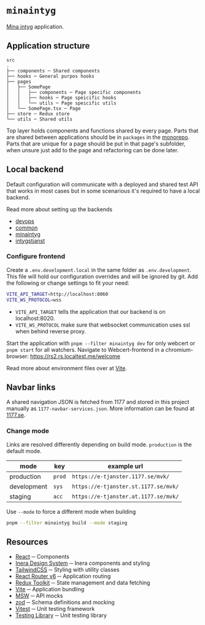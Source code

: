 # `minaintyg`

[Mina intyg](https://www.inera.se/tjanster/alla-tjanster-a-o/intygstjanster/mina-intyg/) application.

## Application structure

```text
src
.
├── components ─ Shared components
├── hooks ─ General purpos hooks
├── pages
│   ├── SomePage
│   │   ├── components ─ Page specific components
│   │   ├── hooks ─ Page speicific hooks
│   │   └── utils ─ Page speicific utils
│   └── SomePage.tsx ─ Page
├── store ─ Redux store
└── utils ─ Shared utils
```

Top layer holds components and functions shared by every page. Parts that are shared between applications should be in `packages` in the [monorepo](/README.md#repository-structure). Parts that are unique for a page should be put in that page's subfolder, when unsure just add to the page and refactoring can be done later.

## Local backend

Default configuration will communicate with a deployed and shared test API that works in most cases but in some scenarious it's required to have a local backend.

Read more about setting up the backends

- [devops](https://github.com/sklintyg/devops)
- [common](https://github.com/sklintyg/common)
- [minaintyg](https://github.com/sklintyg/minaintyg)
- [intygstjanst](https://github.com/sklintyg/intygstjanst)

### Configure frontend

Create a `.env.development.local` in the same folder as `.env.development`. This file will hold our configuration overrides and will be ignored by git. Add the following or change settings to fit your need:

```bash
VITE_API_TARGET=http://localhost:8060
VITE_WS_PROTOCOL=wss
```

- `VITE_API_TARGET` tells the application that our backend is on localhost:8020.
- `VITE_WS_PROTOCOL` make sure that websocket communication uses ssl when behind reverse proxy.

Start the application with `pnpm --filter minaintyg dev` for only webcert or `pnpm start` for all watchers. Navigate to Webcert-frontend in a chromium-browser: <https://rs2.rs.localtest.me/welcome>

Read more about environment files over at [Vite](https://vitejs.dev/guide/env-and-mode.html#env-files).

## Navbar links

A shared navigation JSON is fetched from 1177 and stored in this project manually as `1177-navbar-services.json`. More information can be found at [1177.se](https://www.1177.se/Vastmanland/riktlinjer-och-material/om-varumarket/Varumarkesmanual/tillampningar/digitala-tjanster/gemensam-menystruktur-for-1177/).

### Change mode

Links are resolved differently depending on build mode. `production` is the default mode.

| mode        | key    | example url                          |
| ----------- | ------ | ------------------------------------ |
| production  | `prod` | `https://e-tjanster.1177.se/mvk/`    |
| development | `sys`  | `https://e-tjanster.st.1177.se/mvk/` |
| staging     | `acc`  | `https://e-tjanster.at.1177.se/mvk/` |

Use `--mode` to force a different mode when building

```bash
pnpm --filter minaintyg build --mode staging
```

## Resources

- [React](https://react.dev/) ─ Components
- [Inera Design System](https://design.inera.se/) ─ Inera components and styling
- [TailwindCSS](https://tailwindcss.com/) ─ Styling with utility classes
- [React Router v6](https://reactrouter.com/en/main) ─ Application routing
- [Redux Toolkit](https://redux-toolkit.js.org/) ─ State management and data fetching
- [Vite](https://vitejs.dev/) ─ Application bundling
- [MSW](https://mswjs.io/) ─ API mocks
- [zod](https://zod.dev/) ─ Schema definitions and mocking
- [Vitest](https://vitest.dev/) ─ Unit testing framework
- [Testing Library](https://testing-library.com/) ─ Unit testing library
